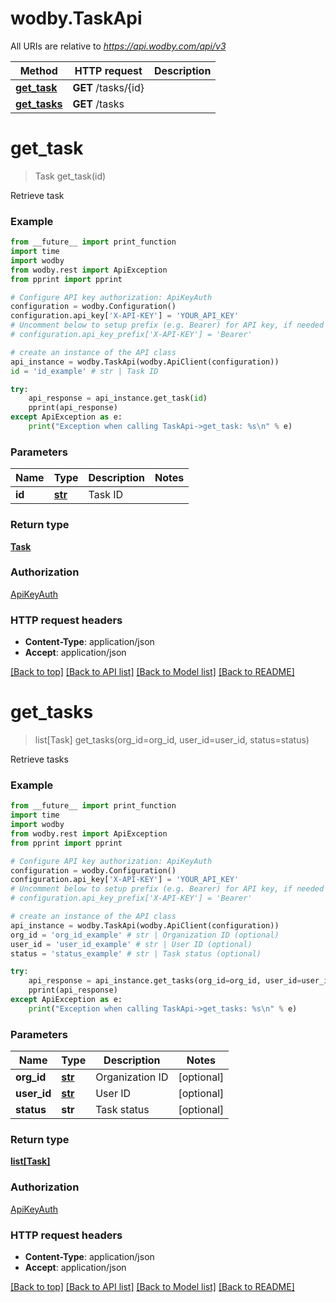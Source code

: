# wodby.TaskApi

All URIs are relative to *https://api.wodby.com/api/v3*

Method | HTTP request | Description
------------- | ------------- | -------------
[**get_task**](TaskApi.md#get_task) | **GET** /tasks/{id} | 
[**get_tasks**](TaskApi.md#get_tasks) | **GET** /tasks | 


# **get_task**
> Task get_task(id)



Retrieve task

### Example
```python
from __future__ import print_function
import time
import wodby
from wodby.rest import ApiException
from pprint import pprint

# Configure API key authorization: ApiKeyAuth
configuration = wodby.Configuration()
configuration.api_key['X-API-KEY'] = 'YOUR_API_KEY'
# Uncomment below to setup prefix (e.g. Bearer) for API key, if needed
# configuration.api_key_prefix['X-API-KEY'] = 'Bearer'

# create an instance of the API class
api_instance = wodby.TaskApi(wodby.ApiClient(configuration))
id = 'id_example' # str | Task ID

try:
    api_response = api_instance.get_task(id)
    pprint(api_response)
except ApiException as e:
    print("Exception when calling TaskApi->get_task: %s\n" % e)
```

### Parameters

Name | Type | Description  | Notes
------------- | ------------- | ------------- | -------------
 **id** | [**str**](.md)| Task ID | 

### Return type

[**Task**](Task.md)

### Authorization

[ApiKeyAuth](../README.md#ApiKeyAuth)

### HTTP request headers

 - **Content-Type**: application/json
 - **Accept**: application/json

[[Back to top]](#) [[Back to API list]](../README.md#documentation-for-api-endpoints) [[Back to Model list]](../README.md#documentation-for-models) [[Back to README]](../README.md)

# **get_tasks**
> list[Task] get_tasks(org_id=org_id, user_id=user_id, status=status)



Retrieve tasks

### Example
```python
from __future__ import print_function
import time
import wodby
from wodby.rest import ApiException
from pprint import pprint

# Configure API key authorization: ApiKeyAuth
configuration = wodby.Configuration()
configuration.api_key['X-API-KEY'] = 'YOUR_API_KEY'
# Uncomment below to setup prefix (e.g. Bearer) for API key, if needed
# configuration.api_key_prefix['X-API-KEY'] = 'Bearer'

# create an instance of the API class
api_instance = wodby.TaskApi(wodby.ApiClient(configuration))
org_id = 'org_id_example' # str | Organization ID (optional)
user_id = 'user_id_example' # str | User ID (optional)
status = 'status_example' # str | Task status (optional)

try:
    api_response = api_instance.get_tasks(org_id=org_id, user_id=user_id, status=status)
    pprint(api_response)
except ApiException as e:
    print("Exception when calling TaskApi->get_tasks: %s\n" % e)
```

### Parameters

Name | Type | Description  | Notes
------------- | ------------- | ------------- | -------------
 **org_id** | [**str**](.md)| Organization ID | [optional] 
 **user_id** | [**str**](.md)| User ID | [optional] 
 **status** | **str**| Task status | [optional] 

### Return type

[**list[Task]**](Task.md)

### Authorization

[ApiKeyAuth](../README.md#ApiKeyAuth)

### HTTP request headers

 - **Content-Type**: application/json
 - **Accept**: application/json

[[Back to top]](#) [[Back to API list]](../README.md#documentation-for-api-endpoints) [[Back to Model list]](../README.md#documentation-for-models) [[Back to README]](../README.md)


